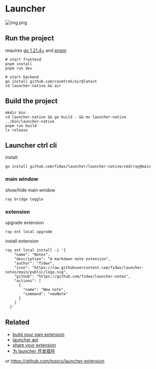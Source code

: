 # Launcher

![img.png](.github/img.png)

## Run the project

requires [go 1.21.4+](https://golang.org/) and [pnpm](https://pnpm.io/)

```shell
# start frontend
pnpm install
pnpm run dev

# start backend
go install github.com/cosmtrek/air@latest
cd launcher-native && air
```

## Build the project

```shell
mkdir bin
cd launcher-native && go build . && mv launcher-native ../bin/launcher-native
pnpm run build
ls release
```

## Launcher ctrl cli

install:

```shell
go install github.com/fzdwx/launcher/launcher-native/cmd/ray@main
```

### main window

show/hide main window

```shell
ray bridge toggle
```

### extension

upgrade extension

```shell
ray ext local upgrade
```

install extension

```shell
ray ext local install -i '{
    "name": "Notes",
    "description": "A markdown note extension",
    "author": "fzdwx",
    "icon": "https://raw.githubusercontent.com/fzdwx/launcher-notes/main/public/logo.svg",
    "github": "https://github.com/fzdwx/launcher-notes",
    "actions": [
      {
        "name": "New note",
        "command": "newNote"
      }
    ]
  }'
```


## Related

- [build your own extension](https://github.com/fzdwx/launcher-extension-sample)
- [launcher api](https://github.com/fzdwx/launcher-api)
- [share your extension](https://github.com/fzdwx/launcher-extension)
- [为 launcher 开发插件](https://fzdwx.vercel.app/blog/2023-12-24-wei-kai-fa-cha-jian)

or https://github.com/topics/launcher-extension

